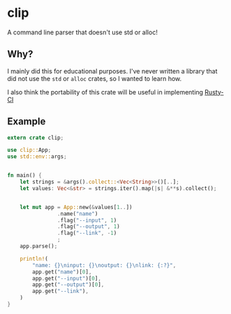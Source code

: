 # clip

A command line parser that doesn't use std or alloc!

## Why?

I mainly did this for educational purposes. I've never written a library that did not use the `std` or `alloc` crates, so I wanted to learn how.

I also think the portability of this crate will be useful in implementing [Rusty-CI](https://github.com/adam-mcdaniel/rusty-ci)


## Example

```rust
extern crate clip;

use clip::App;
use std::env::args;


fn main() {
    let strings = &args().collect::<Vec<String>>()[..];
    let values: Vec<&str> = strings.iter().map(|s| &**s).collect();


    let mut app = App::new(&values[1..])
                .name("name")
                .flag("--input", 1)
                .flag("--output", 1)
                .flag("--link", -1)
                ;
    app.parse();

    println!(
        "name: {}\ninput: {}\noutput: {}\nlink: {:?}",
        app.get("name")[0],
        app.get("--input")[0],
        app.get("--output")[0],
        app.get("--link"),
    )
}
```